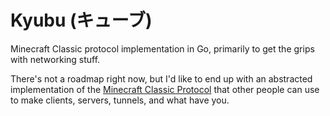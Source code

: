 Kyubu (キューブ)
================

Minecraft Classic protocol implementation in Go, primarily to get the grips with
networking stuff.

There's not a roadmap right now, but I'd like to end up with an abstracted
implementation of the [Minecraft Classic Protocol](http://wiki.vg/Classic_Protocol)
that other people can use to make clients, servers, tunnels, and what have you.
